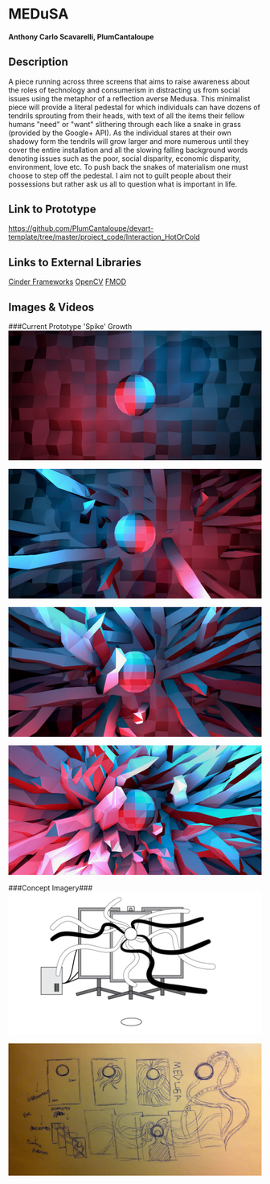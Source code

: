 # MEDuSA #
  
#### Anthony Carlo Scavarelli, PlumCantaloupe ####

## Description ##
A piece running across three screens that aims to raise awareness about the roles of technology and consumerism in distracting us from social issues using the metaphor of a reflection averse Medusa. This minimalist piece will provide a literal pedestal for which individuals can have dozens of tendrils sprouting from their heads, with text of all the items their fellow humans "need" or "want" slithering through each like a snake in grass (provided by the Google+ API). As the individual stares at their own shadowy form the tendrils will grow larger and more numerous until they cover the entire installation and all the slowing falling background words denoting issues such as the poor, social disparity, economic disparity, environment, love etc. To push back the snakes of materialism one must choose to step off the pedestal. I aim not to guilt people about their possessions but rather ask us all to question what is important in life.

## Link to Prototype ##
https://github.com/PlumCantaloupe/devart-template/tree/master/project_code/Interaction_HotOrCold

## Links to External Libraries ##
[Cinder Frameworks](http://libcinder.org/ "Cinder Frameworks")
[OpenCV](http://opencv.org/ "OpenCV")
[FMOD](http://www.fmod.org/ "FMOD")

## Images & Videos ##
###Current Prototype 'Spike' Growth
![Spike Growth 1](/project_images/DeferredRenderer_1.jpg?raw=true "Spike Growth 1")

![Spike Growth 2](/project_images/DeferredRenderer_2.jpg?raw=true "Spike Growth 2")

![Spike Growth 3](/project_images/DeferredRenderer_3.jpg?raw=true "Spike Growth 3")

![Spike Growth 4](/project_images/DeferredRenderer_4.jpg?raw=true "Spike Growth 4")

###Concept Imagery###
![What I want the experience to feel like](/project_images/ConceptImage_2.jpg?raw=true "What I want the experience to feel like")

![First Rough Sketch of MedUsa](/project_images/Sketch_1.jpg?raw=true "First Rough Sketch of MedUsa")
